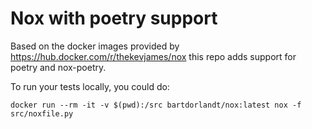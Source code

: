 # Nox with poetry support 

Based on the docker images provided by https://hub.docker.com/r/thekevjames/nox this repo adds support for poetry and nox-poetry. 


To run your tests locally, you could do:

    docker run --rm -it -v $(pwd):/src bartdorlandt/nox:latest nox -f src/noxfile.py

